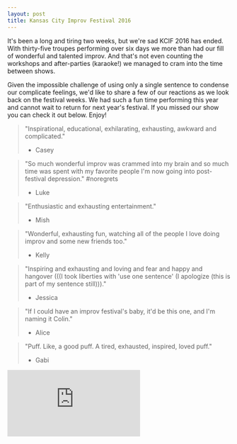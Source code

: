 ```yaml
---
layout: post
title: Kansas City Improv Festival 2016
---
```

It's been a long and tiring two weeks, but we're sad KCIF 2016 has ended.
With thirty-five troupes performing over six days we more than had our fill of wonderful and talented improv.
And that's not even counting the workshops and after-parties (karaoke!) we managed to cram into the time between shows.

Given the impossible challenge of using only a single sentence to condense our complicate feelings, we'd like to share a few of our reactions as we look back on the festival weeks.
We had such a fun time performing this year and cannot wait to return for next year's festival.
If you missed our show you can check it out below.
Enjoy!

> "Inspirational, educational, exhilarating, exhausting, awkward and complicated."
> - Casey

> "So much wonderful improv was crammed into my brain and so much time was spent with my favorite people I'm now going into post-festival depression." #noregrets
> - Luke

> "Enthusiastic and exhausting entertainment."
> - Mish

> "Wonderful, exhausting fun, watching all of the people I love doing improv and some new friends too."
> - Kelly

> "Inspiring and exhausting and loving and fear and happy and hangover (((I took liberties with 'use one sentence' (I apologize (this is part of my sentence still)))."
> - Jessica

> "If I could have an improv festival's baby, it'd be this one, and I'm naming it Colin."
> - Alice

> "Puff.
> Like, a good puff.
> A tired, exhausted, inspired, loved puff."
> - Gabi

<div class='embed-container embed-bottom-of-post'><iframe src='https://www.youtube.com/embed/11fYxsXOwiw' frameborder='0' allowfullscreen></iframe></div>
